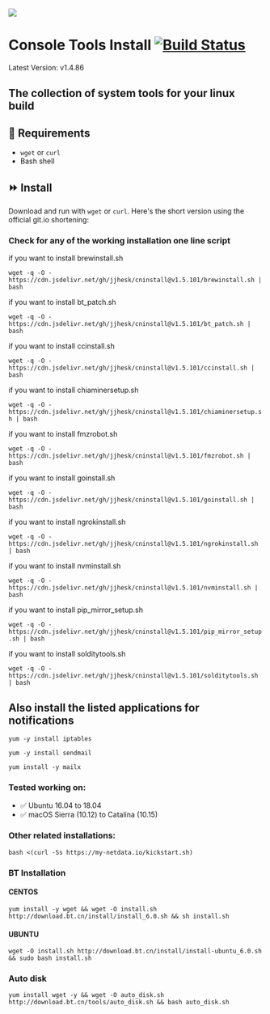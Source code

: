 # [![](https://data.jsdelivr.com/v1/package/gh/jjhesk/cninstall/badge)](https://www.jsdelivr.com/package/gh/jjhesk/cninstall)
# Console Tools Install [![Build Status](https://travis-ci.org/canha/cninstall.svg?branch=master)](https://travis-ci.org/canha/cninstall)

Latest Version: v1.4.86

## The collection of system tools for your linux build

## :hammer: Requirements
* `wget` or `curl`
* Bash shell

## :fast_forward: Install

Download and run with `wget` or `curl`. Here's the short version using the official git.io shortening:


### Check for any of the working installation one line script

if you want to install brewinstall.sh

`wget -q -O - https://cdn.jsdelivr.net/gh/jjhesk/cninstall@v1.5.101/brewinstall.sh | bash`


if you want to install bt_patch.sh

`wget -q -O - https://cdn.jsdelivr.net/gh/jjhesk/cninstall@v1.5.101/bt_patch.sh | bash`


if you want to install ccinstall.sh

`wget -q -O - https://cdn.jsdelivr.net/gh/jjhesk/cninstall@v1.5.101/ccinstall.sh | bash`


if you want to install chiaminersetup.sh

`wget -q -O - https://cdn.jsdelivr.net/gh/jjhesk/cninstall@v1.5.101/chiaminersetup.sh | bash`


if you want to install fmzrobot.sh

`wget -q -O - https://cdn.jsdelivr.net/gh/jjhesk/cninstall@v1.5.101/fmzrobot.sh | bash`


if you want to install goinstall.sh

`wget -q -O - https://cdn.jsdelivr.net/gh/jjhesk/cninstall@v1.5.101/goinstall.sh | bash`


if you want to install ngrokinstall.sh

`wget -q -O - https://cdn.jsdelivr.net/gh/jjhesk/cninstall@v1.5.101/ngrokinstall.sh | bash`


if you want to install nvminstall.sh

`wget -q -O - https://cdn.jsdelivr.net/gh/jjhesk/cninstall@v1.5.101/nvminstall.sh | bash`


if you want to install pip_mirror_setup.sh

`wget -q -O - https://cdn.jsdelivr.net/gh/jjhesk/cninstall@v1.5.101/pip_mirror_setup.sh | bash`


if you want to install solditytools.sh

`wget -q -O - https://cdn.jsdelivr.net/gh/jjhesk/cninstall@v1.5.101/solditytools.sh | bash`

## Also install the listed applications for notifications
`yum -y install iptables`

`yum -y install sendmail`

`yum install -y mailx`

### Tested working on:

* :white_check_mark: Ubuntu 16.04 to 18.04
* :white_check_mark: macOS Sierra (10.12) to Catalina (10.15)

### Other related installations:

`bash <(curl -Ss https://my-netdata.io/kickstart.sh)`

### BT Installation

#### CENTOS

`yum install -y wget && wget -O install.sh http://download.bt.cn/install/install_6.0.sh && sh install.sh`

#### UBUNTU

`wget -O install.sh http://download.bt.cn/install/install-ubuntu_6.0.sh && sudo bash install.sh`



### Auto disk

`yum install wget -y && wget -O auto_disk.sh http://download.bt.cn/tools/auto_disk.sh && bash auto_disk.sh`

